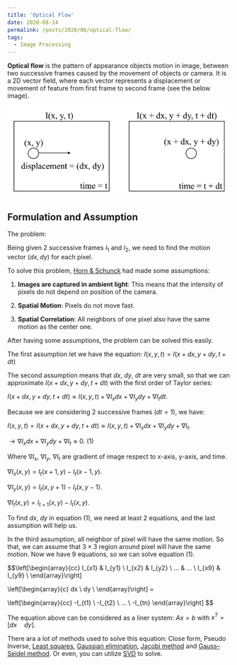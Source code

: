 ```yaml
---
title: 'Optical Flow'
date: 2020-08-14
permalink: /posts/2020/08/optical-flow/
tags:
  - Image Processing
---
```


**Optical flow** is the pattern of appearance objects motion in image, between two successive frames caused by the movement of objects or camera. It is a 2D vector field, where each vector represents a displacement or movement of feature from first frame to second frame (see the below image).

![alt text](/figure/optical_flow/definition.png "Title")

Formulation and Assumption
-----

The problem:

Being given 2 successive frames $I_1$ and $I_2$, we need to find the motion vector $(dx, dy)$ for each pixel.

To solve this problem, [Horn & Schunck](https://www.caam.rice.edu/~zhang/caam699/opt-flow/horn81.pdf) had made some assumptions:

1. **Images are captured in ambient light**: This means that the intensity of pixels do not depend on position of the camera.

2. **Spatial Motion**: Pixels do not move fast.

3. **Spatial Correlation**: All neighbors of one pixel also have the same motion as the center one.

After having some assumptions, the problem can  be solved this easily.

The first assumption let we have the equation: $I(x, y, t) = I(x + dx, y + dy, t + dt)$

The second assumption means that $dx$, $dy$, $dt$ are very small, so that we can approximate $I(x + dx, y + dy, t + dt)$ with the first order of Taylor series:

$I(x + dx, y + dy, t + dt) \approx I(x, y, t) + \nabla I_x dx + \nabla I_y dy + \nabla I_t dt.$

Because we are considering 2 successive frames ($dt = 1$), we have:

$I(x, y, t) = I(x + dx, y + dy, t + dt) \approx I(x, y, t) + \nabla I_x dx + \nabla I_y dy + \nabla I_t.$

$\rightarrow \nabla I_x dx + \nabla I_y dy + \nabla I_t \approx 0.$ (1)

Where $\nabla I_x$, $\nabla I_y$, $\nabla I_t$ are gradient of image respect to x-axis, y-axis, and time.

$\nabla I_x (x, y)= I_t (x + 1, y) - I_t (x - 1, y)$.

$\nabla I_y (x, y)= I_t (x, y + 1) - I_t (x, y - 1)$.

$\nabla I_t (x, y)= I_{t + 1} (x, y) - I_t(x, y)$.

To find $dx$, $dy$ in equation (1), we need at least 2 equations, and the last assumption will help us.

In the third assumption, all neighbor of pixel will have the same motion. So that, we can assume that $3\times3$ region around pixel will have the same motion. Now we have 9 equations, so we can solve equation (1).

$$\left[\begin{array}{cc}
    I_{x1} & I_{y1} \\
    I_{x2} & I_{y2} \\
     ...   &   ...  \\
    I_{x9} & I_{y9} \\
\end{array}\right]

\left[\begin{array}{c}
    dx \\
    dy \\
\end{array}\right] =

\left[\begin{array}{cc}
    -I_{t1} \\
    -I_{t2} \\
    ...     \\
    -I_{tn}
\end{array}\right]
$$

The equation above can be considered as a liner system: $Ax = b$ with $x^T = \left[dx \quad dy\right]$.

There ara a lot of methods used to solve this equation: Close form, Pseudo Inverse, [Least squares](https://en.wikipedia.org/wiki/Least_squares), [Gaussian elimination](https://en.wikipedia.org/wiki/Gaussian_elimination), [Jacobi method](https://en.wikipedia.org/wiki/Jacobi_method) and [Gauss–Seidel method](https://en.wikipedia.org/wiki/Gauss%E2%80%93Seidel_method#:~:text=In%20numerical%20linear%20algebra%2C%20the,a%20system%20of%20linear%20equations.). Or even, you can utilize [SVD](https://www.youtube.com/watch?v=PjeOmOz9jSY) to solve.

